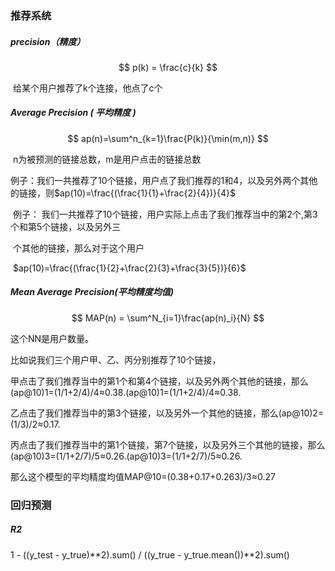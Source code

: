 ### 推荐系统

##### precision（精度）

$$
p(k) = \frac{c}{k}
$$

​	给某个用户推荐了k个连接，他点了c个

##### Average Precision ( 平均精度 )

$$
ap(n)=\sum^n_{k=1}\frac{P(k)}{\min(m,n)}
$$

​	n为被预测的链接总数，m是用户点击的链接总数

​	例子：我们一共推荐了10个链接，用户点了我们推荐的1和4，以及另外两个其他的链接，则
​										$ap(10)=\frac{(\frac{1}{1}+\frac{2}{4})}{4}$

​	例子： 我们一共推荐了10个链接，用户实际上点击了我们推荐当中的第2个,第3个和第5个链接，以及另外三

​		     个其他的链接，那么对于这个用户

​										$ap(10)=\frac{(\frac{1}{2}+\frac{2}{3}+\frac{3}{5})}{6}$

##### Mean Average Precision(平均精度均值)

$$
MAP(n) = \sum^N_{i=1}\frac{ap(n)_i}{N}
$$

这个NN是用户数量。

比如说我们三个用户甲、乙、丙分别推荐了10个链接，

甲点击了我们推荐当中的第1个和第4个链接，以及另外两个其他的链接，那么(ap@10)1=(1/1+2/4)/4≈0.38.(ap@10)1=(1/1+2/4)/4≈0.38.

乙点击了我们推荐当中的第3个链接，以及另外一个其他的链接，那么(ap@10)2=(1/3)/2≈0.17.

丙点击了我们推荐当中的第1个链接，第7个链接，以及另外三个其他的链接，那么(ap@10)3=(1/1+2/7)/5≈0.26.(ap@10)3=(1/1+2/7)/5≈0.26.

那么这个模型的平均精度均值MAP@10=(0.38+0.17+0.263)/3≈0.27



### 回归预测

##### R2

1 - ((y_test - y_true)**2).sum() / ((y_true - y_true.mean())**2).sum()